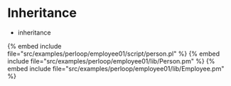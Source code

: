 # Inheritance


* inheritance

{% embed include file="src/examples/perloop/employee01/script/person.pl" %}
{% embed include file="src/examples/perloop/employee01/lib/Person.pm" %}
{% embed include file="src/examples/perloop/employee01/lib/Employee.pm" %}



